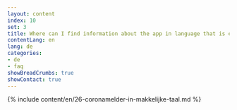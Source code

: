 ```yaml
---
layout: content
index: 10
set: 3
title: Where can I find information about the app in language that is easy to understand?
contentLang: en
lang: de
categories:
- de
- faq
showBreadCrumbs: true
showContact: true
---
```

{% include content/en/26-coronamelder-in-makkelijke-taal.md %}
